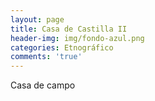 ```yaml
---
layout: page
title: Casa de Castilla II
header-img: img/fondo-azul.png
categories: Etnográfico
comments: 'true'
---
```



Casa de campo

<div class="photos">
</div>
